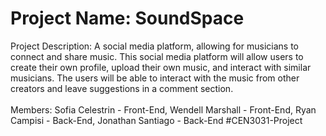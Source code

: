 # Project Name: SoundSpace
Project Description: A social media platform, allowing for musicians to connect and share music. This social media platform will allow users to create their own profile, upload their own music, and interact with similar musicians. The users will be able to interact with the music from other creators and leave suggestions in a comment section.  <br /><br />
Members: 
Sofia Celestrin - Front-End, 
Wendell Marshall - Front-End,
Ryan Campisi - Back-End,
Jonathan Santiago - Back-End
#CEN3031-Project
